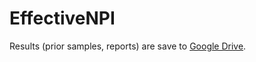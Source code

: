 # EffectiveNPI

Results (prior samples, reports) are save to [Google Drive](https://drive.google.com/drive/folders/1WFCbhU5KLpo-HdiPRQ1Yf6hFknD32feL).
